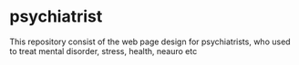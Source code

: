 # psychiatrist
This repository consist of the web page design for psychiatrists, who used to treat mental disorder, stress, health, neauro etc
